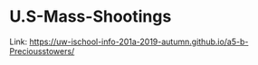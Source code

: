 # U.S-Mass-Shootings
Link: https://uw-ischool-info-201a-2019-autumn.github.io/a5-b-Preciousstowers/
